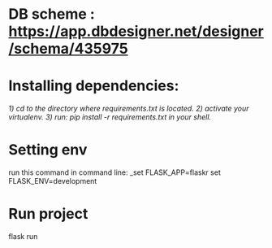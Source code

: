# DB scheme : https://app.dbdesigner.net/designer/schema/435975
# Installing dependencies: 
_1) cd to the directory where requirements.txt is located.
2) activate your virtualenv.
3) run: pip install -r requirements.txt in your shell._

# Setting env
run this command in command line:
_set FLASK_APP=flaskr
set FLASK_ENV=development

# Run project
flask run

